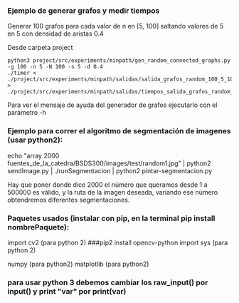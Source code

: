 ### Ejemplo de generar grafos y medir tiempos

Generar 100 grafos para cada valor de n en [5, 100] saltando valores de 5 en 5 con densidad de aristas 0.4

Desde carpeta project

```
python3 project/src/experiments/minpath/gen_random_connected_graphs.py -g 100 -n 5 -N 100 -s 5 -d 0.4
./timer < ./project/src/experiments/minpath/salidas/salida_grafos_random_100_5_100_5_0.4.txt > ./project/src/experiments/minpath/salidas/tiempos_salida_grafos_random_100_5_100_5_0.4.csv

```

Para ver el mensaje de ayuda del generador de grafos ejecutarlo con el parámetro -h



### Ejemplo para correr el algoritmo de segmentación de imagenes (usar python2):

echo "array 2000 fuentes_de_la_catedra/BSDS300/images/test/random1.jpg" | python2 sendImage.py | ./runSegmentacion | python2 pintar-segmentacion.py

Hay que poner donde dice 2000 el número que queramos desde 1 a 500000 es válido, y la ruta de la imagen deseada, variando ese número obtendremos diferentes segmentaciones.

### Paquetes usados (instalar con pip, en la terminal pip install nombrePaquete):
import cv2 (para python 2)  ###pip2 install opencv-python
import sys (para python 2)

numpy   (para python2)
matplotlib  (para python2)

### para usar python 3 debemos cambiar los raw_input() por input() y print "var" por print(var)
